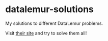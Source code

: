 # datalemur-solutions
My solutions to different DataLemur problems.

Visit [their site](https://datalemur.com/) and try to solve them all!
